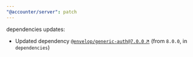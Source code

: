 ```yaml
---
"@accounter/server": patch
---
```

dependencies updates:
  - Updated dependency [`@envelop/generic-auth@7.0.0` ↗︎](https://www.npmjs.com/package/@envelop/generic-auth/v/7.0.0) (from `8.0.0`, in `dependencies`)
